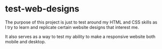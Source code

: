 # test-web-designs

The purpose of this project is just to test around my HTML and CSS skills as I try to learn and replicate certain website designs that interest me.

It also serves as a way to test my ability to make a responsive website both mobile and desktop.